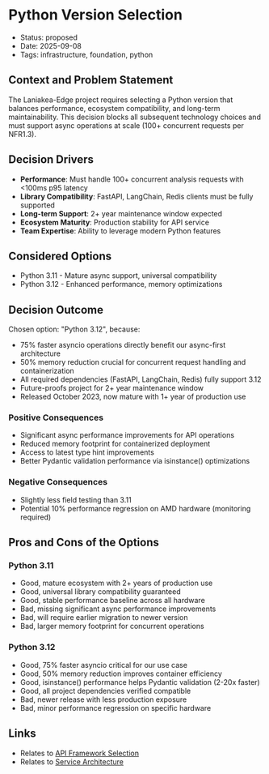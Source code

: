 # Python Version Selection

- Status: proposed
- Date: 2025-09-08
- Tags: infrastructure, foundation, python

## Context and Problem Statement

The Laniakea-Edge project requires selecting a Python version that balances performance, ecosystem compatibility, and long-term maintainability. This decision blocks all subsequent technology choices and must support async operations at scale (100+ concurrent requests per NFR1.3).

## Decision Drivers

- **Performance**: Must handle 100+ concurrent analysis requests with <100ms p95 latency
- **Library Compatibility**: FastAPI, LangChain, Redis clients must be fully supported
- **Long-term Support**: 2+ year maintenance window expected
- **Ecosystem Maturity**: Production stability for API service
- **Team Expertise**: Ability to leverage modern Python features

## Considered Options

- Python 3.11 - Mature async support, universal compatibility
- Python 3.12 - Enhanced performance, memory optimizations

## Decision Outcome

Chosen option: "Python 3.12", because:
- 75% faster asyncio operations directly benefit our async-first architecture
- 50% memory reduction crucial for concurrent request handling and containerization
- All required dependencies (FastAPI, LangChain, Redis) fully support 3.12
- Future-proofs project for 2+ year maintenance window
- Released October 2023, now mature with 1+ year of production use

### Positive Consequences

- Significant async performance improvements for API operations
- Reduced memory footprint for containerized deployment
- Access to latest type hint improvements
- Better Pydantic validation performance via isinstance() optimizations

### Negative Consequences  

- Slightly less field testing than 3.11
- Potential 10% performance regression on AMD hardware (monitoring required)

## Pros and Cons of the Options

### Python 3.11

- Good, mature ecosystem with 2+ years of production use
- Good, universal library compatibility guaranteed
- Good, stable performance baseline across all hardware
- Bad, missing significant async performance improvements
- Bad, will require earlier migration to newer version
- Bad, larger memory footprint for concurrent operations

### Python 3.12

- Good, 75% faster asyncio critical for our use case
- Good, 50% memory reduction improves container efficiency  
- Good, isinstance() performance helps Pydantic validation (2-20x faster)
- Good, all project dependencies verified compatible
- Bad, newer release with less production exposure
- Bad, minor performance regression on specific hardware

## Links

- Relates to [API Framework Selection](20250908-api-framework-selection.md) <!-- To be created -->
- Relates to [Service Architecture](20250908-service-architecture.md) <!-- To be created -->